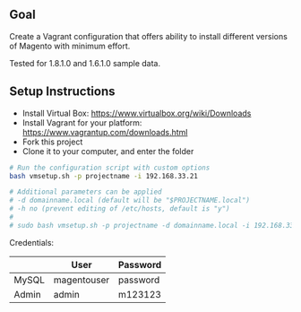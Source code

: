 Goal
------------------
Create a Vagrant configuration that offers ability to install different versions of Magento with minimum effort.

Tested for 1.8.1.0 and 1.6.1.0 sample data.

Setup Instructions
-------------------
 * Install Virtual Box: https://www.virtualbox.org/wiki/Downloads
 * Install Vagrant for your platform: https://www.vagrantup.com/downloads.html
 * Fork this project
 * Clone it to your computer, and enter the folder

```bash
# Run the configuration script with custom options
bash vmsetup.sh -p projectname -i 192.168.33.21

# Additional parameters can be applied
# -d domainname.local (default will be "$PROJECTNAME.local")
# -h no (prevent editing of /etc/hosts, default is "y")
# 
# sudo bash vmsetup.sh -p projectname -d domainname.local -i 192.168.33.21 -h no
```

Credentials:

|       | User        | Password |
| ----- | ------------| -------- |
| MySQL | magentouser | password |
| Admin | admin       | m123123  |
